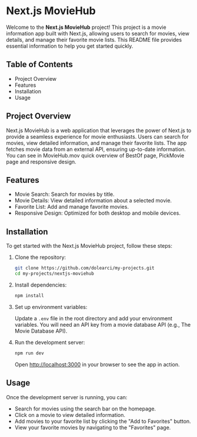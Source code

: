 
# Next.js MovieHub

Welcome to the **Next.js MovieHub** project! This project is a movie information app built with Next.js, allowing users to search for movies, view details, and manage their favorite movie lists. This README file provides essential information to help you get started quickly.

## Table of Contents

- Project Overview
- Features
- Installation
- Usage

## Project Overview

Next.js MovieHub is a web application that leverages the power of Next.js to provide a seamless experience for movie enthusiasts. Users can search for movies, view detailed information, and manage their favorite lists. The app fetches movie data from an external API, ensuring up-to-date information.
You can see in MovieHub.mov quick overview of BestOf page, PickMovie page and responsive design.

## Features

- Movie Search: Search for movies by title.
- Movie Details: View detailed information about a selected movie.
- Favorite List: Add and manage favorite movies.
- Responsive Design: Optimized for both desktop and mobile devices.

## Installation

To get started with the Next.js MovieHub project, follow these steps:

1. Clone the repository:

   ```bash
   git clone https://github.com/dolearci/my-projects.git
   cd my-projects/nextjs-moviehub
   ```

2. Install dependencies:

   ```bash
   npm install
   ```

3. Set up environment variables:

   Update a `.env` file in the root directory and add your environment variables. You will need an API key from a movie database API (e.g., The Movie Database API).

4. Run the development server:

   ```bash
   npm run dev
   ```

   Open [http://localhost:3000](http://localhost:3000) in your browser to see the app in action.

## Usage

Once the development server is running, you can:

- Search for movies using the search bar on the homepage.
- Click on a movie to view detailed information.
- Add movies to your favorite list by clicking the "Add to Favorites" button.
- View your favorite movies by navigating to the "Favorites" page.


